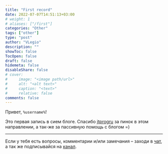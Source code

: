```yaml
---
title: "First record"
date: 2022-07-07T14:51:13+03:00
# weight: 1
# aliases: ["/first"]
categories: "Other"
tags: ["other"]
type: "post"
author: "VLegio"
description: ""
showToc: false
TocOpen: false
draft: false
hidemeta: false
disableShare: false
# cover:
#     image: "<image path/url>"
#     alt: "<alt text>"
#     caption: "<text>"
#     relative: false
comments: false
---
```


Привет, `%username%`!

Это первая запись в сием блоге. Спасибо [jtprogru](https://jtprog.ru) за пинок в этом направлении, а так-же за пассивную помощь с блогом =)

---
Если у тебя есть вопросы, комментарии и/или замечания – заходи в [чат](https://t.me/pero_legiona_chat), а так же подписывайся на [канал](https://t.me/pero_legiona).
